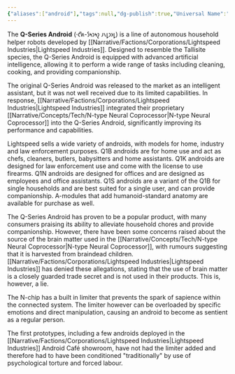 ```yaml
---
{"aliases":["android"],"tags":null,"dg-publish":true,"Universal Name":"·𐑒𐑿-𐑕𐑰𐑮𐑰𐑟 𐑨𐑯𐑛𐑮𐑶𐑛","permalink":"/narrative/concepts/tech/q-series-android/","dgPassFrontmatter":true}
---
```



The **Q-Series Android** (·𐑒𐑿-𐑕𐑰𐑮𐑰𐑟 𐑨𐑯𐑛𐑮𐑶𐑛) is a line of autonomous household helper robots developed by [[Narrative/Factions/Corporations/Lightspeed Industries\|Lightspeed Industries]]. Designed to resemble the Tallisite species, the Q-Series Android is equipped with advanced artificial intelligence, allowing it to perform a wide range of tasks including cleaning, cooking, and providing companionship.

The original Q-Series Android was released to the market as an intelligent assistant, but it was not well received due to its limited capabilities. In response, [[Narrative/Factions/Corporations/Lightspeed Industries\|Lightspeed Industries]] integrated their proprietary [[Narrative/Concepts/Tech/N-type Neural Coprocessor\|N-type Neural Coprocessor]] into the Q-Series Android, significantly improving its performance and capabilities.

Lightspeed sells a wide variety of androids, with models for home, industry and law enforcement purposes. Q1B androids are for home use and act as chefs, cleaners, butlers, babysitters and home assistants. Q1K androids are designed for law enforcement use and come with the license to use firearms. Q1N androids are designed for offices and are designed as employees and office assistants. Q1S androids are a variant of the Q1B for single households and are best suited for a single user, and can provide companionship. A-modules that add humanoid-standard anatomy are available for purchase as well.

The Q-Series Android has proven to be a popular product, with many consumers praising its ability to alleviate household chores and provide companionship. However, there have been some concerns raised about the source of the brain matter used in the [[Narrative/Concepts/Tech/N-type Neural Coprocessor\|N-type Neural Coprocessor]], with rumours suggesting that it is harvested from braindead children. [[Narrative/Factions/Corporations/Lightspeed Industries\|Lightspeed Industries]] has denied these allegations, stating that the use of brain matter is a closely guarded trade secret and is not used in their products. This is, however, a lie.

The N-chip has a built in limiter that prevents the spark of sapience within the connected system. The limiter however can be overloaded by specific emotions and direct manipulation, causing an android to become as sentient as a regular person.

The first prototypes, including a few androids deployed in the [[Narrative/Factions/Corporations/Lightspeed Industries\|Lightspeed Industries]] Android Café showroom, have not had the limiter added and therefore had to have been conditioned "traditionally" by use of psychological torture and forced labour.



